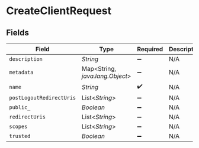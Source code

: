# CreateClientRequest


## Fields

| Field                           | Type                            | Required                        | Description                     |
| ------------------------------- | ------------------------------- | ------------------------------- | ------------------------------- |
| `description`                   | *String*                        | :heavy_minus_sign:              | N/A                             |
| `metadata`                      | Map<String, *java.lang.Object*> | :heavy_minus_sign:              | N/A                             |
| `name`                          | *String*                        | :heavy_check_mark:              | N/A                             |
| `postLogoutRedirectUris`        | List<*String*>                  | :heavy_minus_sign:              | N/A                             |
| `public_`                       | *Boolean*                       | :heavy_minus_sign:              | N/A                             |
| `redirectUris`                  | List<*String*>                  | :heavy_minus_sign:              | N/A                             |
| `scopes`                        | List<*String*>                  | :heavy_minus_sign:              | N/A                             |
| `trusted`                       | *Boolean*                       | :heavy_minus_sign:              | N/A                             |